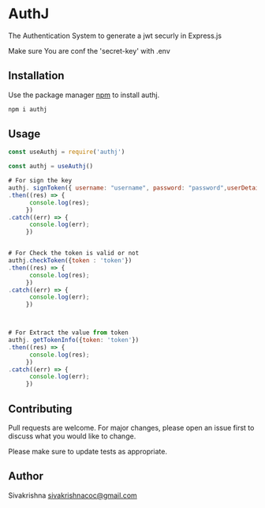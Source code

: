 # AuthJ

The Authentication System to generate a jwt securly in Express.js

Make sure You are conf the 'secret-key' with .env

## Installation

Use the package manager [npm](https://www.npmjs.com/package/authj?activeTab=readme) to install authj.

```bash
npm i authj
```

## Usage

```javascript
const useAuthj = require('authj')

const authj = useAuthj()

# For sign the key
authj. signToken({ username: "username", password: "password",userDetails: {}, isAuth: false })
.then((res) => {
      console.log(res);
     })
.catch((err) => {
      console.log(err);
     })


# For Check the token is valid or not
authj.checkToken({token : 'token'})
.then((res) => {
      console.log(res);
     })
.catch((err) => {
      console.log(err);
     })



# For Extract the value from token 
authj. getTokenInfo({token: 'token'})
.then((res) => {
      console.log(res);
     })
.catch((err) => {
      console.log(err);
     })


```

## Contributing

Pull requests are welcome. For major changes, please open an issue first
to discuss what you would like to change.

Please make sure to update tests as appropriate.

## Author
Sivakrishna [sivakrishnacoc@gmail.com](mailto:sivakrishnacoc@gmail.com)
